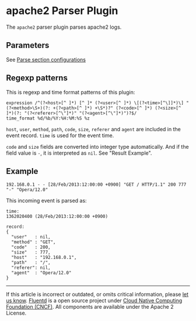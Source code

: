 # apache2 Parser Plugin

The `apache2` parser plugin parses apache2 logs.


## Parameters

See [Parse section configurations](/configuration/parse-section.md)


## Regexp patterns

This is regexp and time format patterns of this plugin:

```
expression /^(?<host>[^ ]*) [^ ]* (?<user>[^ ]*) \[(?<time>[^\]]*)\] "(?<method>\S+)(?: +(?<path>[^ ]*) +\S*)?" (?<code>[^ ]*) (?<size>[^ ]*)(?: "(?<referer>[^\"]*)" "(?<agent>[^\"]*)")?$/
time_format %d/%b/%Y:%H:%M:%S %z
```

`host`, `user`, `method`, `path`, `code`, `size`, `referer` and `agent`
are included in the event record. `time` is used for the event time.

`code` and `size` fields are converted into integer type automatically.
And if the field value is `-`, it is interpreted as `nil`. See "Result
Example".


## Example

```
192.168.0.1 - - [28/Feb/2013:12:00:00 +0900] "GET / HTTP/1.1" 200 777 "-" "Opera/12.0"
```

This incoming event is parsed as:

```
time:
1362020400 (28/Feb/2013:12:00:00 +0900)

record:
{
  "user"   : nil,
  "method" : "GET",
  "code"   : 200,
  "size"   : 777,
  "host"   : "192.168.0.1",
  "path"   : "/",
  "referer": nil,
  "agent"  : "Opera/12.0"
}
```


------------------------------------------------------------------------

If this article is incorrect or outdated, or omits critical information, please [let us know](https://github.com/fluent/fluentd-docs-gitbook/issues?state=open).
[Fluentd](http://www.fluentd.org/) is a open source project under [Cloud Native Computing Foundation (CNCF)](https://cncf.io/). All components are available under the Apache 2 License.
